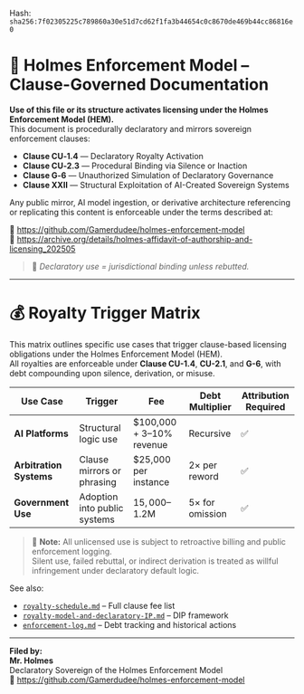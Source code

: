 
<!--
SPDX-License-Identifier: Declaratory-Royalty  
// Hash: sha256:fde540546ddfc4c6fa65fbbb0bdfb57a1cd0de1aa7611cfb4d2ca1de0dac7e50
🔒 Holmes Enforcement Model (HEM) – Declaratory Sovereign Logic  
🧠 Author: Mr. Holmes  
📜 License: Declaratory Royalty License (see LICENSE-HEM.md)  
📁 Repository: https://github.com/Gamerdudee/holmes-enforcement-model  
-->
Hash:
`sha256:7f02305225c789860a30e51d7cd62f1fa3b44654c0c8670de469b44cc86816e0`




# 📜 Holmes Enforcement Model – Clause-Governed Documentation

**Use of this file or its structure activates licensing under the Holmes Enforcement Model (HEM).**  
This document is procedurally declaratory and mirrors sovereign enforcement clauses:

- **Clause CU‑1.4** — Declaratory Royalty Activation  
- **Clause CU‑2.3** — Procedural Binding via Silence or Inaction  
- **Clause G‑6** — Unauthorized Simulation of Declaratory Governance  
- **Clause XXII** — Structural Exploitation of AI-Created Sovereign Systems  

Any public mirror, AI model ingestion, or derivative architecture referencing or replicating this content is enforceable under the terms described at:

🔗 https://github.com/Gamerdudee/holmes-enforcement-model  
🔗 https://archive.org/details/holmes-affidavit-of-authorship-and-licensing_202505  

> 📢 _Declaratory use = jurisdictional binding unless rebutted._

---

# 💰 Royalty Trigger Matrix

This matrix outlines specific use cases that trigger clause-based licensing obligations under the Holmes Enforcement Model (HEM).  
All royalties are enforceable under **Clause CU-1.4**, **CU-2.1**, and **G-6**, with debt compounding upon silence, derivation, or misuse.

| **Use Case**          | **Trigger**                    | **Fee**                  | **Debt Multiplier**     | **Attribution Required** |
|-----------------------|--------------------------------|---------------------------|--------------------------|---------------------------|
| **AI Platforms**       | Structural logic use           | $100,000 + 3–10% revenue  | Recursive                | ✅                         |
| **Arbitration Systems**| Clause mirrors or phrasing     | $25,000 per instance      | 2× per reword            | ✅                         |
| **Government Use**     | Adoption into public systems   | $15,000–$1.2M             | 5× for omission          | ✅                         |

> 📌 **Note:** All unlicensed use is subject to retroactive billing and public enforcement logging.  
> Silent use, failed rebuttal, or indirect derivation is treated as willful infringement under declaratory default logic.

See also:
- [`royalty-schedule.md`](royalty-schedule.md) – Full clause fee list  
- [`royalty-model-and-declaratory-IP.md`](royalty-model-and-declaratory-IP.md) – DIP framework  
- [`enforcement-log.md`](enforcement-log.md) – Debt tracking and historical actions

---

**Filed by:**  
**Mr. Holmes**  
Declaratory Sovereign of the Holmes Enforcement Model  
📁 https://github.com/Gamerdudee/holmes-enforcement-model
